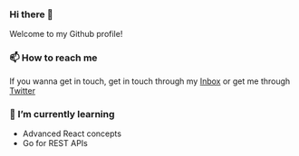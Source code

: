 ### Hi there 👋
Welcome to my Github profile! 

### 📫 How to reach me
If you wanna get in touch, get in touch through my [Inbox](mailto:mihir.srivastava@avantika.edu.in?subject=[GitHub]%20Getting%20in%20Touch) or get me through [Twitter](https://twitter.com/msrivastava574)

### 🌱 I’m currently learning
- Advanced React concepts
- Go for REST APIs

<!--
**msriv/msriv** is a ✨ _special_ ✨ repository because its `README.md` (this file) appears on your GitHub profile.

Here are some ideas to get you started:

- 🔭 I’m currently working on ...
- 🌱 I’m currently learning ...
- 👯 I’m looking to collaborate on ...
- 🤔 I’m looking for help with ...
- 💬 Ask me about ...
- 📫 How to reach me: ...
- 😄 Pronouns: ...
- ⚡ Fun fact: ...
-->
